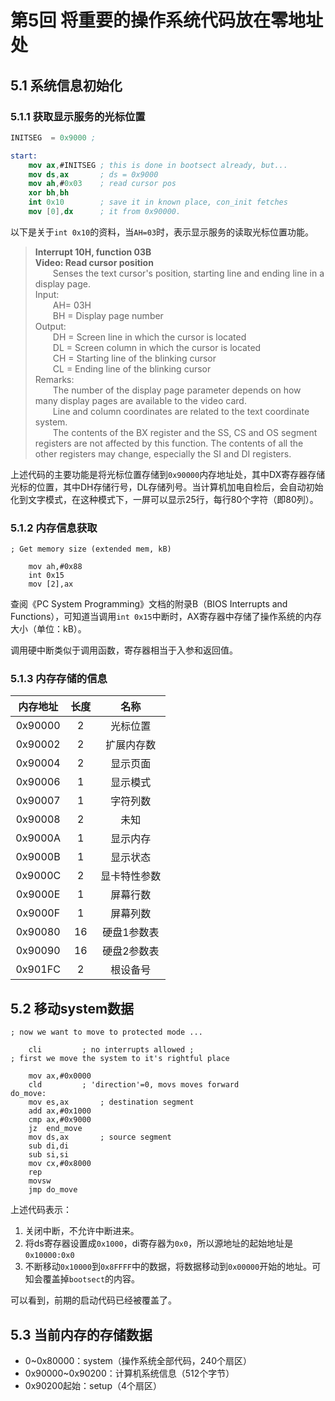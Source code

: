# 第5回 将重要的操作系统代码放在零地址处

## 5.1 系统信息初始化

### 5.1.1 获取显示服务的光标位置 

```nasm
INITSEG  = 0x9000 ;

start:
	mov	ax,#INITSEG	; this is done in bootsect already, but...
	mov	ds,ax       ; ds = 0x9000
	mov	ah,#0x03	; read cursor pos
	xor	bh,bh
	int	0x10		; save it in known place, con_init fetches
	mov	[0],dx		; it from 0x90000.
```

以下是关于`int 0x10`的资料，当`AH=03`时，表示显示服务的读取光标位置功能。

> **Interrupt 10H, function 03B**  
**Video: Read cursor position**  
&emsp;&emsp;Senses the text cursor's position, starting line and ending line in a display page.  
Input:  
&emsp;&emsp;AH= 03H  
&emsp;&emsp;BH = Display page number  
Output:  
&emsp;&emsp;DH = Screen line in which the cursor is located  
&emsp;&emsp;DL = Screen column in which the cursor is located  
&emsp;&emsp;CH = Starting line of the blinking cursor  
&emsp;&emsp;CL = Ending line of the blinking cursor  
Remarks:  
&emsp;&emsp;The number of the display page parameter depends on how many display pages are available to the video card.  
&emsp;&emsp;Line and column coordinates are related to the text coordinate system.  
&emsp;&emsp;The contents of the BX register and the SS, CS and OS segment registers are not affected by this function. The contents of all the other registers may change, especially the SI and DI registers.


上述代码的主要功能是将光标位置存储到`0x90000`内存地址处，其中DX寄存器存储光标的位置，其中DH存储行号，DL存储列号。当计算机加电自检后，会自动初始化到文字模式，在这种模式下，一屏可以显示25行，每行80个字符（即80列）。

### 5.1.2 内存信息获取

```armasm
; Get memory size (extended mem, kB)

	mov	ah,#0x88  
	int	0x15
	mov	[2],ax
```

查阅《PC System Programming》文档的附录B（BIOS Interrupts and Functions），可知道当调用`int 0x15`中断时，AX寄存器中存储了操作系统的内存大小（单位：kB）。

调用硬中断类似于调用函数，寄存器相当于入参和返回值。

### 5.1.3 内存存储的信息

|  内存地址   | 长度 |   名称   |
|:-------:|:--:|:------:|
| 0x90000 | 2  |  光标位置  |
| 0x90002 | 2  | 扩展内存数  |
| 0x90004 | 2  |  显示页面  |
| 0x90006 | 1  |  显示模式  |
| 0x90007 | 1  |  字符列数  |
| 0x90008 | 2  |   未知   |
| 0x9000A | 1  |  显示内存  |
| 0x9000B | 1  |  显示状态  |
| 0x9000C | 2  | 显卡特性参数 |
| 0x9000E | 1  |  屏幕行数  |
| 0x9000F | 1  |  屏幕列数  |
| 0x90080 | 16 | 硬盘1参数表 |
| 0x90090 | 16 | 硬盘2参数表 |
| 0x901FC | 2  |  根设备号  |

## 5.2 移动system数据

```armasm
; now we want to move to protected mode ...

	cli			; no interrupts allowed ;
; first we move the system to it's rightful place

	mov	ax,#0x0000
	cld			; 'direction'=0, movs moves forward
do_move:
	mov	es,ax		; destination segment
	add	ax,#0x1000
	cmp	ax,#0x9000
	jz	end_move
	mov	ds,ax		; source segment
	sub	di,di
	sub	si,si
	mov cx,#0x8000
	rep
	movsw
	jmp	do_move
```

上述代码表示：
1. 关闭中断，不允许中断进来。
2. 将ds寄存器设置成`0x1000`，di寄存器为`0x0`，所以源地址的起始地址是`0x10000:0x0`
3. 不断移动`0x10000`到`0x8FFFF`中的数据，将数据移动到`0x00000`开始的地址。可知会覆盖掉`bootsect`的内容。

可以看到，前期的启动代码已经被覆盖了。

## 5.3 当前内存的存储数据

- 0\~0x80000：system（操作系统全部代码，240个扇区）
- 0x90000\~0x90200：计算机系统信息（512个字节）
- 0x90200起始：setup（4个扇区）